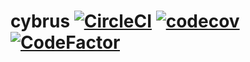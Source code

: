 # cybrus    [![CircleCI](https://circleci.com/gh/VamshiKrishnaAlladi/cybrus.svg?style=svg)](https://circleci.com/gh/VamshiKrishnaAlladi/cybrus)    [![codecov](https://codecov.io/gh/VamshiKrishnaAlladi/cybrus/branch/master/graph/badge.svg)](https://codecov.io/gh/VamshiKrishnaAlladi/cybrus)    [![CodeFactor](https://www.codefactor.io/repository/github/vamshikrishnaalladi/cybrus/badge/master)](https://www.codefactor.io/repository/github/vamshikrishnaalladi/cybrus/overview/master)
